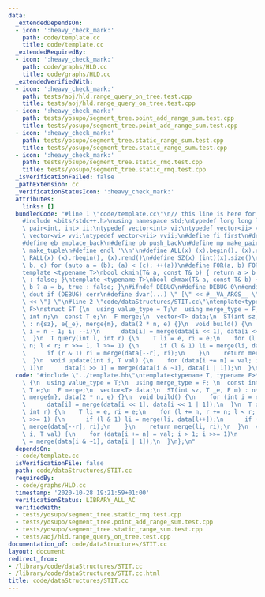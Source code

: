```yaml
---
data:
  _extendedDependsOn:
  - icon: ':heavy_check_mark:'
    path: code/template.cc
    title: code/template.cc
  _extendedRequiredBy:
  - icon: ':heavy_check_mark:'
    path: code/graphs/HLD.cc
    title: code/graphs/HLD.cc
  _extendedVerifiedWith:
  - icon: ':heavy_check_mark:'
    path: tests/aoj/hld.range_query_on_tree.test.cpp
    title: tests/aoj/hld.range_query_on_tree.test.cpp
  - icon: ':heavy_check_mark:'
    path: tests/yosupo/segment_tree.point_add_range_sum.test.cpp
    title: tests/yosupo/segment_tree.point_add_range_sum.test.cpp
  - icon: ':heavy_check_mark:'
    path: tests/yosupo/segment_tree.static_range_sum.test.cpp
    title: tests/yosupo/segment_tree.static_range_sum.test.cpp
  - icon: ':heavy_check_mark:'
    path: tests/yosupo/segment_tree.static_rmq.test.cpp
    title: tests/yosupo/segment_tree.static_rmq.test.cpp
  _isVerificationFailed: false
  _pathExtension: cc
  _verificationStatusIcon: ':heavy_check_mark:'
  attributes:
    links: []
  bundledCode: "#line 1 \"code/template.cc\"\n// this line is here for a reason\n\
    #include <bits/stdc++.h>\nusing namespace std;\ntypedef long long ll;\ntypedef\
    \ pair<int, int> ii;\ntypedef vector<int> vi;\ntypedef vector<ii> vii;\ntypedef\
    \ vector<vi> vvi;\ntypedef vector<vii> vvii;\n#define fi first\n#define se second\n\
    #define eb emplace_back\n#define pb push_back\n#define mp make_pair\n#define mt\
    \ make_tuple\n#define endl '\\n'\n#define ALL(x) (x).begin(), (x).end()\n#define\
    \ RALL(x) (x).rbegin(), (x).rend()\n#define SZ(x) (int)(x).size()\n#define FOR(a,\
    \ b, c) for (auto a = (b); (a) < (c); ++(a))\n#define F0R(a, b) FOR (a, 0, (b))\n\
    template <typename T>\nbool ckmin(T& a, const T& b) { return a > b ? a = b, true\
    \ : false; }\ntemplate <typename T>\nbool ckmax(T& a, const T& b) { return a <\
    \ b ? a = b, true : false; }\n#ifndef DEBUG\n#define DEBUG 0\n#endif\n#define\
    \ dout if (DEBUG) cerr\n#define dvar(...) \" [\" << #__VA_ARGS__ \": \" << (__VA_ARGS__)\
    \ << \"] \"\n#line 2 \"code/dataStructures/STIT.cc\"\ntemplate<typename T, typename\
    \ F>\nstruct ST {\n  using value_type = T;\n  using merge_type = F; \n  const\
    \ int n;\n  const T e;\n  F merge;\n  vector<T> data;\n  ST(int sz, T _e, F m)\
    \ : n{sz}, e{_e}, merge{m}, data(2 * n, e) {}\n  void build() {\n    for (int\
    \ i = n - 1; i; --i)\n      data[i] = merge(data[i << 1], data[i << 1 | 1]);\n\
    \  }\n  T query(int l, int r) {\n    T li = e, ri = e;\n    for (l += n, r +=\
    \ n; l < r; r >>= 1, l >>= 1) {\n      if (l & 1) li = merge(li, data[l++]);\n\
    \      if (r & 1) ri = merge(data[--r], ri);\n    }\n    return merge(li, ri);\n\
    \  }\n  void update(int i, T val) {\n    for (data[i += n] = val; i > 1; i >>=\
    \ 1)\n      data[i >> 1] = merge(data[i & ~1], data[i | 1]);\n  }\n};\n"
  code: "#include \"../template.hh\"\ntemplate<typename T, typename F>\nstruct ST\
    \ {\n  using value_type = T;\n  using merge_type = F; \n  const int n;\n  const\
    \ T e;\n  F merge;\n  vector<T> data;\n  ST(int sz, T _e, F m) : n{sz}, e{_e},\
    \ merge{m}, data(2 * n, e) {}\n  void build() {\n    for (int i = n - 1; i; --i)\n\
    \      data[i] = merge(data[i << 1], data[i << 1 | 1]);\n  }\n  T query(int l,\
    \ int r) {\n    T li = e, ri = e;\n    for (l += n, r += n; l < r; r >>= 1, l\
    \ >>= 1) {\n      if (l & 1) li = merge(li, data[l++]);\n      if (r & 1) ri =\
    \ merge(data[--r], ri);\n    }\n    return merge(li, ri);\n  }\n  void update(int\
    \ i, T val) {\n    for (data[i += n] = val; i > 1; i >>= 1)\n      data[i >> 1]\
    \ = merge(data[i & ~1], data[i | 1]);\n  }\n};\n"
  dependsOn:
  - code/template.cc
  isVerificationFile: false
  path: code/dataStructures/STIT.cc
  requiredBy:
  - code/graphs/HLD.cc
  timestamp: '2020-10-28 19:21:59+01:00'
  verificationStatus: LIBRARY_ALL_AC
  verifiedWith:
  - tests/yosupo/segment_tree.static_rmq.test.cpp
  - tests/yosupo/segment_tree.point_add_range_sum.test.cpp
  - tests/yosupo/segment_tree.static_range_sum.test.cpp
  - tests/aoj/hld.range_query_on_tree.test.cpp
documentation_of: code/dataStructures/STIT.cc
layout: document
redirect_from:
- /library/code/dataStructures/STIT.cc
- /library/code/dataStructures/STIT.cc.html
title: code/dataStructures/STIT.cc
---
```

